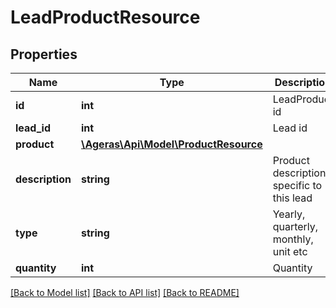 # LeadProductResource

## Properties
Name | Type | Description | Notes
------------ | ------------- | ------------- | -------------
**id** | **int** | LeadProduct id | [optional] 
**lead_id** | **int** | Lead id | [optional] 
**product** | [**\Ageras\Api\Model\ProductResource**](ProductResource.md) |  | [optional] 
**description** | **string** | Product description specific to this lead | [optional] 
**type** | **string** | Yearly, quarterly, monthly, unit etc | [optional] [default to 'unknown']
**quantity** | **int** | Quantity | [optional] 

[[Back to Model list]](../README.md#documentation-for-models) [[Back to API list]](../README.md#documentation-for-api-endpoints) [[Back to README]](../README.md)


